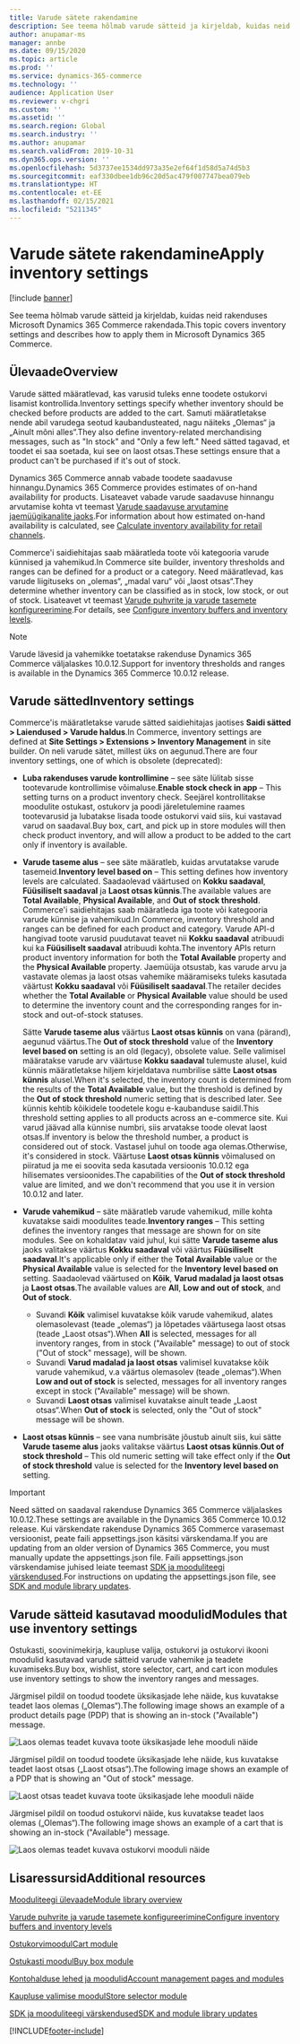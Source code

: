 ```yaml
---
title: Varude sätete rakendamine
description: See teema hõlmab varude sätteid ja kirjeldab, kuidas neid rakenduses Microsoft Dynamics 365 Commerce rakendada.
author: anupamar-ms
manager: annbe
ms.date: 09/15/2020
ms.topic: article
ms.prod: ''
ms.service: dynamics-365-commerce
ms.technology: ''
audience: Application User
ms.reviewer: v-chgri
ms.custom: ''
ms.assetid: ''
ms.search.region: Global
ms.search.industry: ''
ms.author: anupamar
ms.search.validFrom: 2019-10-31
ms.dyn365.ops.version: ''
ms.openlocfilehash: 5d3737ee1534dd973a35e2ef64f1d58d5a74d5b3
ms.sourcegitcommit: eaf330dbee1db96c20d5ac479f007747bea079eb
ms.translationtype: HT
ms.contentlocale: et-EE
ms.lasthandoff: 02/15/2021
ms.locfileid: "5211345"
---
```

# <a name="apply-inventory-settings"></a><span data-ttu-id="94050-103">Varude sätete rakendamine</span><span class="sxs-lookup"><span data-stu-id="94050-103">Apply inventory settings</span></span>

[!include [banner](includes/banner.md)]

<span data-ttu-id="94050-104">See teema hõlmab varude sätteid ja kirjeldab, kuidas neid rakenduses Microsoft Dynamics 365 Commerce rakendada.</span><span class="sxs-lookup"><span data-stu-id="94050-104">This topic covers inventory settings and describes how to apply them in Microsoft Dynamics 365 Commerce.</span></span>

## <a name="overview"></a><span data-ttu-id="94050-105">Ülevaade</span><span class="sxs-lookup"><span data-stu-id="94050-105">Overview</span></span>

<span data-ttu-id="94050-106">Varude sätted määratlevad, kas varusid tuleks enne toodete ostukorvi lisamist kontrollida.</span><span class="sxs-lookup"><span data-stu-id="94050-106">Inventory settings specify whether inventory should be checked before products are added to the cart.</span></span> <span data-ttu-id="94050-107">Samuti määratletakse nende abil varudega seotud kaubandusteated, nagu näiteks „Olemas“ ja „Ainult mõni alles“.</span><span class="sxs-lookup"><span data-stu-id="94050-107">They also define inventory-related merchandising messages, such as "In stock" and "Only a few left."</span></span> <span data-ttu-id="94050-108">Need sätted tagavad, et toodet ei saa soetada, kui see on laost otsas.</span><span class="sxs-lookup"><span data-stu-id="94050-108">These settings ensure that a product can't be purchased if it's out of stock.</span></span>

<span data-ttu-id="94050-109">Dynamics 365 Commerce annab vabade toodete saadavuse hinnangu.</span><span class="sxs-lookup"><span data-stu-id="94050-109">Dynamics 365 Commerce provides estimates of on-hand availability for products.</span></span> <span data-ttu-id="94050-110">Lisateavet vabade varude saadavuse hinnangu arvutamise kohta vt teemast [Varude saadavuse arvutamine jaemüügikanalite jaoks](calculated-inventory-retail-channels.md).</span><span class="sxs-lookup"><span data-stu-id="94050-110">For information about how estimated on-hand availability is calculated, see [Calculate inventory availability for retail channels](calculated-inventory-retail-channels.md).</span></span>

<span data-ttu-id="94050-111">Commerce'i saidiehitajas saab määratleda toote või kategooria varude künnised ja vahemikud.</span><span class="sxs-lookup"><span data-stu-id="94050-111">In Commerce site builder, inventory thresholds and ranges can be defined for a product or a category.</span></span> <span data-ttu-id="94050-112">Need määratlevad, kas varude liigituseks on „olemas“, „madal varu“ või „laost otsas“.</span><span class="sxs-lookup"><span data-stu-id="94050-112">They determine whether inventory can be classified as in stock, low stock, or out of stock.</span></span> <span data-ttu-id="94050-113">Lisateavet vt teemast [Varude puhvrite ja varude tasemete konfigureerimine](inventory-buffers-levels.md).</span><span class="sxs-lookup"><span data-stu-id="94050-113">For details, see [Configure inventory buffers and inventory levels](inventory-buffers-levels.md).</span></span>

> [!NOTE]
> <span data-ttu-id="94050-114">Varude lävesid ja vahemikke toetatakse rakenduse Dynamics 365 Commerce väljalaskes 10.0.12.</span><span class="sxs-lookup"><span data-stu-id="94050-114">Support for inventory thresholds and ranges is available in the Dynamics 365 Commerce 10.0.12 release.</span></span>

## <a name="inventory-settings"></a><span data-ttu-id="94050-115">Varude sätted</span><span class="sxs-lookup"><span data-stu-id="94050-115">Inventory settings</span></span>

<span data-ttu-id="94050-116">Commerce'is määratletakse varude sätted saidiehitajas jaotises **Saidi sätted \> Laiendused \> Varude haldus**.</span><span class="sxs-lookup"><span data-stu-id="94050-116">In Commerce, inventory settings are defined at **Site Settings \> Extensions \> Inventory Management** in site builder.</span></span> <span data-ttu-id="94050-117">On neli varude sätet, millest üks on aegunud.</span><span class="sxs-lookup"><span data-stu-id="94050-117">There are four inventory settings, one of which is obsolete (deprecated):</span></span>

- <span data-ttu-id="94050-118">**Luba rakenduses varude kontrollimine** – see säte lülitab sisse tootevarude kontrollimise võimaluse.</span><span class="sxs-lookup"><span data-stu-id="94050-118">**Enable stock check in app** – This setting turns on a product inventory check.</span></span> <span data-ttu-id="94050-119">Seejärel kontrollitakse moodulite ostukast, ostukorv ja poodi järeletulemine raames tootevarusid ja lubatakse lisada toode ostukorvi vaid siis, kui vastavad varud on saadaval.</span><span class="sxs-lookup"><span data-stu-id="94050-119">Buy box, cart, and pick up in store modules will then check product inventory, and will allow a product to be added to the cart only if inventory is available.</span></span>
- <span data-ttu-id="94050-120">**Varude taseme alus** – see säte määratleb, kuidas arvutatakse varude tasemeid.</span><span class="sxs-lookup"><span data-stu-id="94050-120">**Inventory level based on** – This setting defines how inventory levels are calculated.</span></span> <span data-ttu-id="94050-121">Saadaolevad väärtused on **Kokku saadaval**, **Füüsiliselt saadaval** ja **Laost otsas künnis**.</span><span class="sxs-lookup"><span data-stu-id="94050-121">The available values are **Total Available**, **Physical Available**, and **Out of stock threshold**.</span></span> <span data-ttu-id="94050-122">Commerce'i saidiehitajas saab määratleda iga toote või kategooria varude künnise ja vahemikud.</span><span class="sxs-lookup"><span data-stu-id="94050-122">In Commerce, inventory threshold and ranges can be defined for each product and category.</span></span> <span data-ttu-id="94050-123">Varude API-d hangivad toote varusid puudutavat teavet nii **Kokku saadaval** atribuudi kui ka **Füüsiliselt saadaval** atribuudi kohta.</span><span class="sxs-lookup"><span data-stu-id="94050-123">The inventory APIs return product inventory information for both the **Total Available** property and the **Physical Available** property.</span></span> <span data-ttu-id="94050-124">Jaemüüja otsustab, kas varude arvu ja vastavate olemas ja laost otsas vahemike määramiseks tuleks kasutada väärtust **Kokku saadaval** või **Füüsiliselt saadaval**.</span><span class="sxs-lookup"><span data-stu-id="94050-124">The retailer decides whether the **Total Available** or **Physical Available** value should be used to determine the inventory count and the corresponding ranges for in-stock and out-of-stock statuses.</span></span>

    <span data-ttu-id="94050-125">Sätte **Varude taseme alus** väärtus **Laost otsas künnis** on vana (pärand), aegunud väärtus.</span><span class="sxs-lookup"><span data-stu-id="94050-125">The **Out of stock threshold** value of the **Inventory level based on** setting is an old (legacy), obsolete value.</span></span> <span data-ttu-id="94050-126">Selle valimisel määratakse varude arv väärtuse **Kokku saadaval** tulemuste alusel, kuid künnis määratletakse hiljem kirjeldatava numbrilise sätte **Laost otsas künnis** alusel.</span><span class="sxs-lookup"><span data-stu-id="94050-126">When it's selected, the inventory count is determined from the results of the **Total Available** value, but the threshold is defined by the **Out of stock threshold** numeric setting that is described later.</span></span> <span data-ttu-id="94050-127">See künnis kehtib kõikidele toodetele kogu e-kaubanduse saidil.</span><span class="sxs-lookup"><span data-stu-id="94050-127">This threshold setting applies to all products across an e-commerce site.</span></span> <span data-ttu-id="94050-128">Kui varud jäävad alla künnise numbri, siis arvatakse toode olevat laost otsas.</span><span class="sxs-lookup"><span data-stu-id="94050-128">If inventory is below the threshold number, a product is considered out of stock.</span></span> <span data-ttu-id="94050-129">Vastasel juhul on toode aga olemas.</span><span class="sxs-lookup"><span data-stu-id="94050-129">Otherwise, it's considered in stock.</span></span> <span data-ttu-id="94050-130">Väärtuse **Laost otsas künnis** võimalused on piiratud ja me ei soovita seda kasutada versioonis 10.0.12 ega hilisemates versioonides.</span><span class="sxs-lookup"><span data-stu-id="94050-130">The capabilities of the **Out of stock threshold** value are limited, and we don't recommend that you use it in version 10.0.12 and later.</span></span>

- <span data-ttu-id="94050-131">**Varude vahemikud** – säte määratleb varude vahemikud, mille kohta kuvatakse saidi moodulites teade.</span><span class="sxs-lookup"><span data-stu-id="94050-131">**Inventory ranges** – This setting defines the inventory ranges that message are shown for on site modules.</span></span> <span data-ttu-id="94050-132">See on kohaldatav vaid juhul, kui sätte **Varude taseme alus** jaoks valitakse väärtus **Kokku saadaval** või väärtus **Füüsiliselt saadaval**.</span><span class="sxs-lookup"><span data-stu-id="94050-132">It's applicable only if either the **Total Available** value or the **Physical Available** value is selected for the **Inventory level based on** setting.</span></span> <span data-ttu-id="94050-133">Saadaolevad väärtused on **Kõik**, **Varud madalad ja laost otsas** ja **Laost otsas**.</span><span class="sxs-lookup"><span data-stu-id="94050-133">The available values are **All**, **Low and out of stock**, and **Out of stock**.</span></span>

    - <span data-ttu-id="94050-134">Suvandi **Kõik** valimisel kuvatakse kõik varude vahemikud, alates olemasolevast (teade „olemas“) ja lõpetades väärtusega laost otsas (teade „Laost otsas“).</span><span class="sxs-lookup"><span data-stu-id="94050-134">When **All** is selected, messages for all inventory ranges, from in stock ("Available" message) to out of stock ("Out of stock" message), will be shown.</span></span>
    - <span data-ttu-id="94050-135">Suvandi **Varud madalad ja laost otsas** valimisel kuvatakse kõik varude vahemikud, v.a väärtus olemasolev (teade „olemas“).</span><span class="sxs-lookup"><span data-stu-id="94050-135">When **Low and out of stock** is selected, messages for all inventory ranges except in stock ("Available" message) will be shown.</span></span>
    - <span data-ttu-id="94050-136">Suvandi **Laost otsas** valimisel kuvatakse ainult teade „Laost otsas“.</span><span class="sxs-lookup"><span data-stu-id="94050-136">When **Out of stock** is selected, only the "Out of stock" message will be shown.</span></span>

- <span data-ttu-id="94050-137">**Laost otsas künnis** – see vana numbrisäte jõustub ainult siis, kui sätte **Varude taseme alus** jaoks valitakse väärtus **Laost otsas künnis**.</span><span class="sxs-lookup"><span data-stu-id="94050-137">**Out of stock threshold** – This old numeric setting will take effect only if the **Out of stock threshold** value is selected for the **Inventory level based on** setting.</span></span>

> [!IMPORTANT] 
> <span data-ttu-id="94050-138">Need sätted on saadaval rakenduse Dynamics 365 Commerce väljalaskes 10.0.12.</span><span class="sxs-lookup"><span data-stu-id="94050-138">These settings are available in the Dynamics 365 Commerce 10.0.12 release.</span></span> <span data-ttu-id="94050-139">Kui värskendate rakenduse Dynamics 365 Commerce varasemast versioonist, peate faili appsettings.json käsitsi värskendama.</span><span class="sxs-lookup"><span data-stu-id="94050-139">If you are updating from an older version of Dynamics 365 Commerce, you must manually update the appsettings.json file.</span></span> <span data-ttu-id="94050-140">Faili appsettings.json värskendamise juhised leiate teemast [SDK ja mooduliteegi värskendused](e-commerce-extensibility/sdk-updates.md#update-the-appsettingsjson-file).</span><span class="sxs-lookup"><span data-stu-id="94050-140">For instructions on updating the appsettings.json file, see [SDK and module library updates](e-commerce-extensibility/sdk-updates.md#update-the-appsettingsjson-file).</span></span>

## <a name="modules-that-use-inventory-settings"></a><span data-ttu-id="94050-141">Varude sätteid kasutavad moodulid</span><span class="sxs-lookup"><span data-stu-id="94050-141">Modules that use inventory settings</span></span>

<span data-ttu-id="94050-142">Ostukasti, soovinimekirja, kaupluse valija, ostukorvi ja ostukorvi ikooni moodulid kasutavad varude sätteid varude vahemike ja teadete kuvamiseks.</span><span class="sxs-lookup"><span data-stu-id="94050-142">Buy box, wishlist, store selector, cart, and cart icon modules use inventory settings to show the inventory ranges and messages.</span></span>

<span data-ttu-id="94050-143">Järgmisel pildil on toodud toodete üksikasjade lehe näide, kus kuvatakse teadet laos olemas („Olemas“).</span><span class="sxs-lookup"><span data-stu-id="94050-143">The following image shows an example of a product details page (PDP) that is showing an in-stock ("Available") message.</span></span>

![Laos olemas teadet kuvava toote üksikasjade lehe mooduli näide](./media/pdp-InStock.png)

<span data-ttu-id="94050-145">Järgmisel pildil on toodud toodete üksikasjade lehe näide, kus kuvatakse teadet laost otsas („Laost otsas“).</span><span class="sxs-lookup"><span data-stu-id="94050-145">The following image shows an example of a PDP that is showing an "Out of stock" message.</span></span>

![Laost otsas teadet kuvava toote üksikasjade lehe mooduli näide](./media/pdp-outofstock.png)

<span data-ttu-id="94050-147">Järgmisel pildil on toodud ostukorvi näide, kus kuvatakse teadet laos olemas („Olemas“).</span><span class="sxs-lookup"><span data-stu-id="94050-147">The following image shows an example of a cart that is showing an in-stock ("Available") message.</span></span>

![Laos olemas teadet kuvava ostukorvi mooduli näide](./media/cart-instock.png)

## <a name="additional-resources"></a><span data-ttu-id="94050-149">Lisaressursid</span><span class="sxs-lookup"><span data-stu-id="94050-149">Additional resources</span></span>

[<span data-ttu-id="94050-150">Mooduliteegi ülevaade</span><span class="sxs-lookup"><span data-stu-id="94050-150">Module library overview</span></span>](starter-kit-overview.md)

[<span data-ttu-id="94050-151">Varude puhvrite ja varude tasemete konfigureerimine</span><span class="sxs-lookup"><span data-stu-id="94050-151">Configure inventory buffers and inventory levels</span></span>](inventory-buffers-levels.md)

[<span data-ttu-id="94050-152">Ostukorvimoodul</span><span class="sxs-lookup"><span data-stu-id="94050-152">Cart module</span></span>](add-cart-module.md)

[<span data-ttu-id="94050-153">Ostukasti moodul</span><span class="sxs-lookup"><span data-stu-id="94050-153">Buy box module</span></span>](add-buy-box.md)

[<span data-ttu-id="94050-154">Kontohalduse lehed ja moodulid</span><span class="sxs-lookup"><span data-stu-id="94050-154">Account management pages and modules</span></span>](account-management.md)

[<span data-ttu-id="94050-155">Kaupluse valimise moodul</span><span class="sxs-lookup"><span data-stu-id="94050-155">Store selector module</span></span>](store-selector.md)

[<span data-ttu-id="94050-156">SDK ja mooduliteegi värskendused</span><span class="sxs-lookup"><span data-stu-id="94050-156">SDK and module library updates</span></span>](e-commerce-extensibility/sdk-updates.md)


[!INCLUDE[footer-include](../includes/footer-banner.md)]